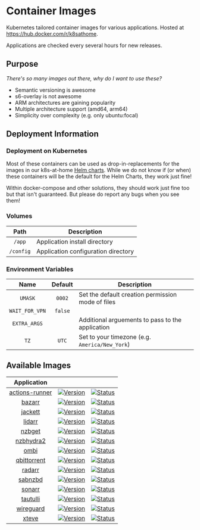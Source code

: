 # Container Images

Kubernetes tailored container images for various applications. Hosted at https://hub.docker.com/r/k8sathome. 

Applications are checked every several hours for new releases.

## Purpose

_There's so many images out there, why do I want to use these?_

- Semantic versioning is awesome
- s6-overlay is not awesome
- ARM architectures are gaining popularity
- Multiple architecture support (amd64, arm64)
- Simplicity over complexity (e.g. only ubuntu:focal)

## Deployment Information

### Deployment on Kubernetes

Most of these containers can be used as drop-in-replacements for the images in our k8s-at-home [Helm charts](https://github.com/k8s-at-home/charts/).
While we do not know if (or when) these containers will be the default for the Helm Charts, they work just fine!

Within docker-compose and other solutions, they should work just fine too but that isn't guaranteed. 
But please do report any bugs when you see them!

### Volumes
|   Path    | Description                         |
|:---------:|-------------------------------------|
|  `/app`   | Application install directory       |
| `/config` | Application configuration directory |

### Environment Variables
|      Name      | Default | Description                                       |
|:--------------:|:-------:|---------------------------------------------------|
|    `UMASK`     | `0002`  | Set the default creation permission mode of files |
| `WAIT_FOR_VPN` | `false` |                                                   |
|  `EXTRA_ARGS`  |         | Additional arguements to pass to the application  |
|      `TZ`      |  `UTC`  | Set to your timezone (e.g. `America/New_York`)    |

## Available Images
|                        Application                        |                                                                                                                                                     |                                                                                                                                                                                                               |
|:---------------------------------------------------------:|-----------------------------------------------------------------------------------------------------------------------------------------------------|---------------------------------------------------------------------------------------------------------------------------------------------------------------------------------------------------------------|
|     [actions-runner](https://github.com/summerwind/actions-runner-controller)     | [![Version](https://img.shields.io/docker/v/k8sathome/actions-runner?sort=semver&style=for-the-badge)](https://hub.docker.com/r/k8sathome/actions-runner)           | [![Status](https://img.shields.io/github/workflow/status/k8s-at-home/container-images/actions-runner?style=for-the-badge)](https://github.com/k8s-at-home/container-images/actions?query=workflow%3Aactions-runner)           |
|     [bazarr](https://github.com/morpheus65535/bazarr)     | [![Version](https://img.shields.io/docker/v/k8sathome/bazarr?sort=semver&style=for-the-badge)](https://hub.docker.com/r/k8sathome/bazarr)           | [![Status](https://img.shields.io/github/workflow/status/k8s-at-home/container-images/bazarr?style=for-the-badge)](https://github.com/k8s-at-home/container-images/actions?query=workflow%3Abazarr)           |
|       [jackett](https://github.com/Jackett/Jackett)       | [![Version](https://img.shields.io/docker/v/k8sathome/jackett?sort=semver&style=for-the-badge)](https://hub.docker.com/r/k8sathome/jackett)         | [![Status](https://img.shields.io/github/workflow/status/k8s-at-home/container-images/jackett?style=for-the-badge)](https://github.com/k8s-at-home/container-images/actions?query=workflow%3Ajackett)         |
|        [lidarr](https://github.com/lidarr/Lidarr)         | [![Version](https://img.shields.io/docker/v/k8sathome/lidarr?sort=semver&style=for-the-badge)](https://hub.docker.com/r/k8sathome/lidarr)           | [![Status](https://img.shields.io/github/workflow/status/k8s-at-home/container-images/lidarr?style=for-the-badge)](https://github.com/k8s-at-home/container-images/actions?query=workflow%3Alidarr)           |
|        [nzbget](https://github.com/nzbget/nzbget)         | [![Version](https://img.shields.io/docker/v/k8sathome/nzbget?sort=semver&style=for-the-badge)](https://hub.docker.com/r/k8sathome/nzbget)           | [![Status](https://img.shields.io/github/workflow/status/k8s-at-home/container-images/nzbget?style=for-the-badge)](https://github.com/k8s-at-home/container-images/actions?query=workflow%3Anzbget)           |
|    [nzbhydra2](https://github.com/theotherp/nzbhydra2)    | [![Version](https://img.shields.io/docker/v/k8sathome/nzbhydra2?sort=semver&style=for-the-badge)](https://hub.docker.com/r/k8sathome/nzbhydra2)     | [![Status](https://img.shields.io/github/workflow/status/k8s-at-home/container-images/nzbhydra2?style=for-the-badge)](https://github.com/k8s-at-home/container-images/actions?query=workflow%3Anzbhydra2)     |
|         [ombi](https://github.com/tidusjar/Ombi)          | [![Version](https://img.shields.io/docker/v/k8sathome/ombi?sort=semver&style=for-the-badge)](https://hub.docker.com/r/k8sathome/ombi)               | [![Status](https://img.shields.io/github/workflow/status/k8s-at-home/container-images/ombi?style=for-the-badge)](https://github.com/k8s-at-home/container-images/actions?query=workflow%3Aombi)               |
| [qbittorrent](https://github.com/qbittorrent/qBittorrent) | [![Version](https://img.shields.io/docker/v/k8sathome/qbittorrent?sort=semver&style=for-the-badge)](https://hub.docker.com/r/k8sathome/qbittorrent) | [![Status](https://img.shields.io/github/workflow/status/k8s-at-home/container-images/qbittorrent?style=for-the-badge)](https://github.com/k8s-at-home/container-images/actions?query=workflow%3Aqbittorrent) |
|        [radarr](https://github.com/Radarr/Radarr)         | [![Version](https://img.shields.io/docker/v/k8sathome/radarr?sort=semver&style=for-the-badge)](https://hub.docker.com/r/k8sathome/radarr)           | [![Status](https://img.shields.io/github/workflow/status/k8s-at-home/container-images/radarr?style=for-the-badge)](https://github.com/k8s-at-home/container-images/actions?query=workflow%3Aradarr)           |
|       [sabnzbd](https://github.com/sabnzbd/sabnzbd)       | [![Version](https://img.shields.io/docker/v/k8sathome/sabnzbd?sort=semver&style=for-the-badge)](https://hub.docker.com/r/k8sathome/sabnzbd)         | [![Status](https://img.shields.io/github/workflow/status/k8s-at-home/container-images/sabnzbd?style=for-the-badge)](https://github.com/k8s-at-home/container-images/actions?query=workflow%3Asabnzbd)         |
|        [sonarr](https://github.com/Sonarr/Sonarr)         | [![Version](https://img.shields.io/docker/v/k8sathome/sonarr?sort=semver&style=for-the-badge)](https://hub.docker.com/r/k8sathome/sonarr)           | [![Status](https://img.shields.io/github/workflow/status/k8s-at-home/container-images/sonarr?style=for-the-badge)](https://github.com/k8s-at-home/container-images/actions?query=workflow%3Asonarr)           |
|        [tautulli](https://github.com/Tautulli/Tautulli)         | [![Version](https://img.shields.io/docker/v/k8sathome/tautulli?sort=semver&style=for-the-badge)](https://hub.docker.com/r/k8sathome/tautulli)           | [![Status](https://img.shields.io/github/workflow/status/k8s-at-home/container-images/tautulli?style=for-the-badge)](https://github.com/k8s-at-home/container-images/actions?query=workflow%3Atautulli)           |
|      [wireguard](https://github.com/WireGuard/wireguard-tools)      | [![Version](https://img.shields.io/docker/v/k8sathome/wireguard?sort=semver&style=for-the-badge)](https://hub.docker.com/r/k8sathome/wireguard)             | [![Status](https://img.shields.io/github/workflow/status/k8s-at-home/container-images/wireguard?style=for-the-badge)](https://github.com/k8s-at-home/container-images/actions?query=workflow%3Awireguard)             |
|      [xteve](https://github.com/xteve-project/xTeVe)      | [![Version](https://img.shields.io/docker/v/k8sathome/xteve?sort=semver&style=for-the-badge)](https://hub.docker.com/r/k8sathome/xteve)             | [![Status](https://img.shields.io/github/workflow/status/k8s-at-home/container-images/xteve?style=for-the-badge)](https://github.com/k8s-at-home/container-images/actions?query=workflow%3Axteve)             |
